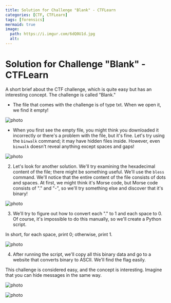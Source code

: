 ```yaml
---
title: Solution for Challenge "Blank" - CTFLearn
categories: [CTF, CTFLearn]
tags: [forensics]
mermaid: true
image:
  path: https://i.imgur.com/6dQ0U1d.jpg
  alt:
---
```


# Solution for Challenge "Blank" - CTFLearn

A short brief about the CTF challenge, which is quite easy but has an interesting concept. The challenge is called "Blank."

- The file that comes with the challenge is of type txt. When we open it, we find it empty!

![photo](https://pbs.twimg.com/media/FGZVUc1WQAAb-Vb?format=jpg&name=small)

- When you first see the empty file, you might think you downloaded it incorrectly or there's a problem with the file, but it's fine. Let's try using the `binwalk` command; it may have hidden files inside. However, even `binwalk` doesn't reveal anything except spaces and gaps!

![photo](https://pbs.twimg.com/media/FGZVoZaXMAUKn_g?format=jpg&name=900x900)

2. Let's look for another solution. We'll try examining the hexadecimal content of the file; there might be something useful. We'll use the `bless` command. We'll notice that the entire content of the file consists of dots and spaces. At first, we might think it's Morse code, but Morse code consists of "." and "-", so we'll try something else and discover that it's binary!

![photo](https://pbs.twimg.com/media/FGZV5nuXMAEilCC?format=png&name=medium)

3. We'll try to figure out how to convert each "." to 1 and each space to 0. Of course, it's impossible to do this manually, so we'll create a Python script.

In short, for each space, print 0; otherwise, print 1.

![photo](https://pbs.twimg.com/media/FGZW5oJXMAAUtAL?format=jpg&name=small)

4. After running the script, we'll copy all this binary data and go to a website that converts binary to ASCII. We'll find the flag easily.

This challenge is considered easy, and the concept is interesting. Imagine that you can hide messages in the same way.

![photo](https://pbs.twimg.com/media/FGZXCNmWQAMfbWD?format=png&name=small)

![photo](https://pbs.twimg.com/media/FGZXprgXEAQ_k1T?format=jpg&name=medium)
